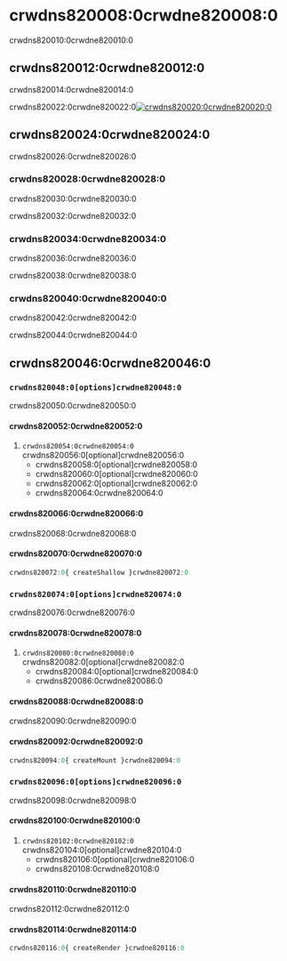 # crwdns820008:0crwdne820008:0

<p class="description">crwdns820010:0crwdne820010:0</p>

## crwdns820012:0crwdne820012:0

crwdns820014:0crwdne820014:0

crwdns820022:0crwdne820022:0[![crwdns820020:0crwdne820020:0](crwdns820018:0crwdne820018:0)](crwdns820016:0crwdne820016:0)

## crwdns820024:0crwdne820024:0

crwdns820026:0crwdne820026:0

### crwdns820028:0crwdne820028:0

crwdns820030:0crwdne820030:0

crwdns820032:0crwdne820032:0

### crwdns820034:0crwdne820034:0

crwdns820036:0crwdne820036:0

crwdns820038:0crwdne820038:0

### crwdns820040:0crwdne820040:0

crwdns820042:0crwdne820042:0

crwdns820044:0crwdne820044:0

## crwdns820046:0crwdne820046:0

### `crwdns820048:0[options]crwdne820048:0`

crwdns820050:0crwdne820050:0

#### crwdns820052:0crwdne820052:0

1. `crwdns820054:0crwdne820054:0` crwdns820056:0[optional]crwdne820056:0 
    - crwdns820058:0[optional]crwdne820058:0
    - crwdns820060:0[optional]crwdne820060:0
    - crwdns820062:0[optional]crwdne820062:0
    - crwdns820064:0crwdne820064:0

#### crwdns820066:0crwdne820066:0

crwdns820068:0crwdne820068:0

#### crwdns820070:0crwdne820070:0

```jsx
crwdns820072:0{ createShallow }crwdne820072:0
```

### `crwdns820074:0[options]crwdne820074:0`

crwdns820076:0crwdne820076:0

#### crwdns820078:0crwdne820078:0

1. `crwdns820080:0crwdne820080:0` crwdns820082:0[optional]crwdne820082:0 
    - crwdns820084:0[optional]crwdne820084:0
    - crwdns820086:0crwdne820086:0

#### crwdns820088:0crwdne820088:0

crwdns820090:0crwdne820090:0

#### crwdns820092:0crwdne820092:0

```jsx
crwdns820094:0{ createMount }crwdne820094:0
```

### `crwdns820096:0[options]crwdne820096:0`

crwdns820098:0crwdne820098:0

#### crwdns820100:0crwdne820100:0

1. `crwdns820102:0crwdne820102:0` crwdns820104:0[optional]crwdne820104:0 
    - crwdns820106:0[optional]crwdne820106:0
    - crwdns820108:0crwdne820108:0

#### crwdns820110:0crwdne820110:0

crwdns820112:0crwdne820112:0

#### crwdns820114:0crwdne820114:0

```jsx
crwdns820116:0{ createRender }crwdne820116:0
```
